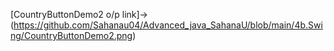 

[CountryButtonDemo2 o/p link]->(https://github.com/Sahanau04/Advanced_java_SahanaU/blob/main/4b.Swing/CountryButtonDemo2.png)
